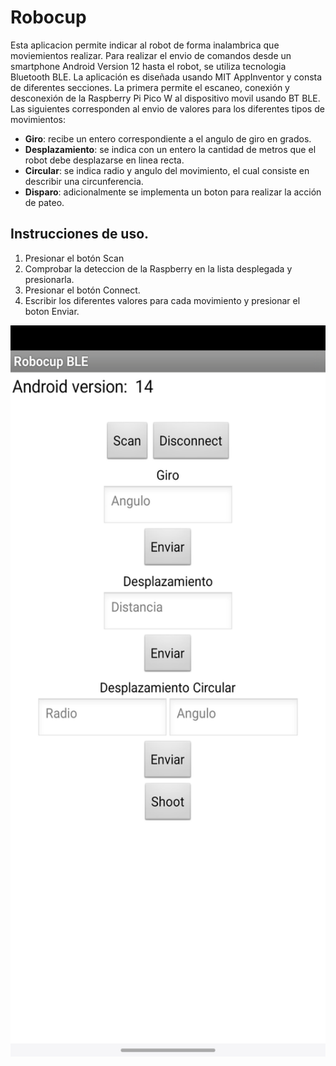 # Robocup

Esta aplicacion permite indicar al robot de forma inalambrica que moviemientos realizar. Para realizar el envio de comandos desde un smartphone Android Version 12 hasta el robot, se utiliza tecnologia Bluetooth BLE.
La aplicación es diseñada usando MIT AppInventor y consta de diferentes secciones. La primera permite el escaneo, conexión y desconexión de la Raspberry Pi Pico W al dispositivo movil usando BT BLE. 
Las siguientes corresponden al envio de valores para los diferentes tipos de movimientos:

+ **Giro**: recibe un entero correspondiente a el angulo de giro en grados.
+ **Desplazamiento**: se indica con un entero la cantidad de metros que el robot debe desplazarse en linea recta.
+ **Circular**: se indica radio y angulo del movimiento, el cual consiste en describir una circunferencia.
+ **Disparo**: adicionalmente se implementa un boton para realizar la acción de pateo.

## Instrucciones de uso.

1. Presionar el botón Scan
2. Comprobar la deteccion de la Raspberry en la lista desplegada y presionarla.
3. Presionar el botón Connect.
4. Escribir los diferentes valores para cada movimiento y presionar el boton Enviar.

<img src= "interfaz_app.jpg" width="540" height="1170">
